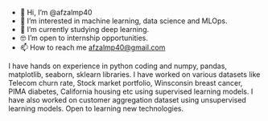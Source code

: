 - 👋 Hi, I’m @afzalmp40
- 👀 I’m interested in machine learning, data science and MLOps.
- 🌱 I’m currently studying deep learning. 
- 🤓 I’m open to internship opportunities. 
- 📫 How to reach me afzalmp40@gmail.com

I have hands on experience in python coding and numpy, pandas, matplotlib, seaborn, sklearn libraries.
I have worked on various datasets like Telecom churn rate, Stock market portfolio, Winsconsin breast cancer, PIMA diabetes, California housing etc using supervised learning models.
I have also worked on customer aggregation dataset using unsupervised learning models. 
Open to learning new technologies.

<!---
afzalmp40/afzalmp40 is a ✨ special ✨ repository because its `README.md` (this file) appears on your GitHub profile.
You can click the Preview link to take a look at your changes.
--->
